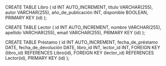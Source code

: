 CREATE TABLE Libro (
    id INT AUTO_INCREMENT,
    titulo VARCHAR(255),
    autor VARCHAR(255),
    año_de_publicación INT,
    disponible BOOLEAN,
    PRIMARY KEY (id)
);

CREATE TABLE Lector (
    id INT AUTO_INCREMENT,
    nombre VARCHAR(255),
    apellido VARCHAR(255),
    email VARCHAR(255),
    PRIMARY KEY (id)
);

CREATE TABLE Préstamo (
    id INT AUTO_INCREMENT,
    fecha_de_préstamo DATE,
    fecha_de_devolución DATE,
    libro_id INT,
    lector_id INT,
    FOREIGN KEY (libro_id) REFERENCES Libro(id),
    FOREIGN KEY (lector_id) REFERENCES Lector(id),
    PRIMARY KEY (id)
);
